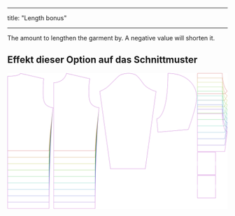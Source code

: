 - - -
title: "Length bonus"
- - -

The amount to lengthen the garment by. A negative value will shorten it.

## Effekt dieser Option auf das Schnittmuster

![This image shows the effect of this option by superimposing several variants that have a different value for this option](huey_lengthbonus_sample.svg "Effect of this option on the pattern")
